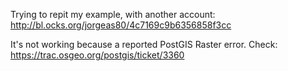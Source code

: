 Trying to repit my example, with another account: http://bl.ocks.org/jorgeas80/4c7169c9b6356858f3cc

It's not working because a reported PostGIS Raster error. Check: https://trac.osgeo.org/postgis/ticket/3360
